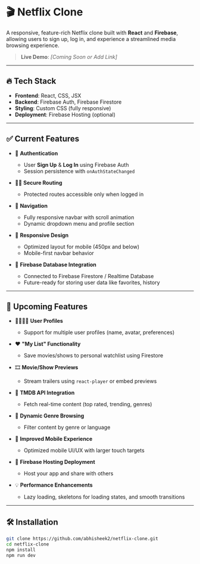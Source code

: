 
# 🎬 Netflix Clone

A responsive, feature-rich Netflix clone built with **React** and **Firebase**, allowing users to sign up, log in, and experience a streamlined media browsing experience.

> **Live Demo**: _[Coming Soon or Add Link]_

---

## 🔥 Tech Stack

- **Frontend**: React, CSS, JSX
- **Backend**: Firebase Auth, Firebase Firestore
- **Styling**: Custom CSS (fully responsive)
- **Deployment**: Firebase Hosting (optional)

---

## ✅ Current Features

- 🔐 **Authentication**
  - User **Sign Up** & **Log In** using Firebase Auth
  - Session persistence with `onAuthStateChanged`
  
- 🧑‍💻 **Secure Routing**
  - Protected routes accessible only when logged in

- 🧭 **Navigation**
  - Fully responsive navbar with scroll animation
  - Dynamic dropdown menu and profile section

- 🎨 **Responsive Design**
  - Optimized layout for mobile (450px and below)
  - Mobile-first navbar behavior

- 🔗 **Firebase Database Integration**
  - Connected to Firebase Firestore / Realtime Database
  - Future-ready for storing user data like favorites, history

---

## 🌟 Upcoming Features

- 👨‍👩‍👧‍👦 **User Profiles**
  - Support for multiple user profiles (name, avatar, preferences)

- ❤️ **"My List" Functionality**
  - Save movies/shows to personal watchlist using Firestore
  
- 🎞️ **Movie/Show Previews**
  - Stream trailers using `react-player` or embed previews

- 🧠 **TMDB API Integration**
  - Fetch real-time content (top rated, trending, genres)

- 💬 **Dynamic Genre Browsing**
  - Filter content by genre or language

- 📱 **Improved Mobile Experience**
  - Optimized mobile UI/UX with larger touch targets

- 🚀 **Firebase Hosting Deployment**
  - Host your app and share with others

- 💡 **Performance Enhancements**
  - Lazy loading, skeletons for loading states, and smooth transitions

---

## 🛠️ Installation

```bash
git clone https://github.com/abhisheek2/netflix-clone.git
cd netflix-clone
npm install
npm run dev
```